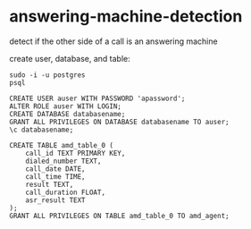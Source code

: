 # answering-machine-detection
detect if the other side of a call is an answering machine


create user, database, and table:

```
sudo -i -u postgres
psql

CREATE USER auser WITH PASSWORD 'apassword';
ALTER ROLE auser WITH LOGIN;
CREATE DATABASE databasename;
GRANT ALL PRIVILEGES ON DATABASE databasename TO auser;
\c databasename;

CREATE TABLE amd_table_0 (
    call_id TEXT PRIMARY KEY,
    dialed_number TEXT,
    call_date DATE,
    call_time TIME,
    result TEXT,
    call_duration FLOAT,
    asr_result TEXT
);
GRANT ALL PRIVILEGES ON TABLE amd_table_0 TO amd_agent;
```
